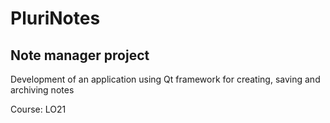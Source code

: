 # PluriNotes

## Note manager project
Development of an application using Qt framework for creating, saving and archiving notes

Course: LO21
